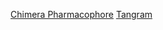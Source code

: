 [Chimera Pharmacophore](https://github.com/josan82/chimera_p4)
[Tangram](https://github.com/insilichem/tangram)